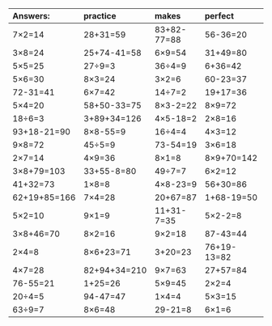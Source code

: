 | Answers: | practice | makes | perfect | ! |
| :--- | :--- | :--- | :--- | :--- |
| 7×2=14 | 28+31=59 | 83+82-77=88 | 56-36=20 | 10÷2=5 | 
| 3×8=24 | 25+74-41=58 | 6×9=54 | 31+49=80 | 11+34-44=1 | 
| 5×5=25 | 27÷9=3 | 36÷4=9 | 6+36=42 | 4×6=24 | 
| 5×6=30 | 8×3=24 | 3×2=6 | 60-23=37 | 2×8+95=111 | 
| 72-31=41 | 6×7=42 | 14÷7=2 | 19+17=36 | 4×4=16 | 
| 5×4=20 | 58+50-33=75 | 8×3-2=22 | 8×9=72 | 8×7=56 | 
| 18÷6=3 | 3+89+34=126 | 4×5-18=2 | 2×8=16 | 9×4=36 | 
| 93+18-21=90 | 8×8-55=9 | 16÷4=4 | 4×3=12 | 2×6=12 | 
| 9×8=72 | 45÷5=9 | 73-54=19 | 3×6=18 | 62+12=74 | 
| 2×7=14 | 4×9=36 | 8×1=8 | 8×9+70=142 | 8×4=32 | 
| 3×8+79=103 | 33+55-8=80 | 49÷7=7 | 6×2=12 | 9×9=81 | 
| 41+32=73 | 1×8=8 | 4×8-23=9 | 56+30=86 | 3×3+47=56 | 
| 62+19+85=166 | 7×4=28 | 20+67=87 | 1+68-19=50 | 68+17=85 | 
| 5×2=10 | 9×1=9 | 11+31-7=35 | 5×2-2=8 | 58+82+16=156 | 
| 3×8+46=70 | 8×2=16 | 9×2=18 | 87-43=44 | 74+41-88=27 | 
| 2×4=8 | 8×6+23=71 | 3+20=23 | 76+19-13=82 | 3×5=15 | 
| 4×7=28 | 82+94+34=210 | 9×7=63 | 27+57=84 | 37+52=89 | 
| 76-55=21 | 1+25=26 | 5×9=45 | 2×2=4 | 4×5=20 | 
| 20÷4=5 | 94-47=47 | 1×4=4 | 5×3=15 | 7×1=7 | 
| 63÷9=7 | 8×6=48 | 29-21=8 | 6×1=6 | 4×7+3=31 | 
